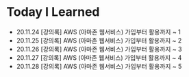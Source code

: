 # Today I Learned
- 20.11.24 [강의록] AWS (아마존 웹서비스) 가입부터 활용까지 ~ 1
- 20.11.25 [강의록] AWS (아마존 웹서비스) 가입부터 활용까지 ~ 2
- 20.11.26 [강의록] AWS (아마존 웹서비스) 가입부터 활용까지 ~ 3
- 20.11.27 [강의록] AWS (아마존 웹서비스) 가입부터 활용까지 ~ 4
- 20.11.28 [강의록] AWS (아마존 웹서비스) 가입부터 활용까지 ~ 5